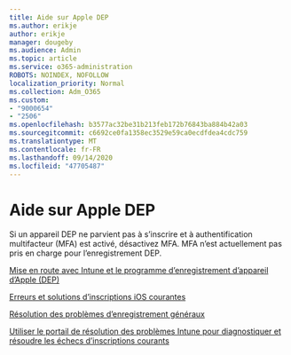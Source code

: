 ```yaml
---
title: Aide sur Apple DEP
ms.author: erikje
author: erikje
manager: dougeby
ms.audience: Admin
ms.topic: article
ms.service: o365-administration
ROBOTS: NOINDEX, NOFOLLOW
localization_priority: Normal
ms.collection: Adm_O365
ms.custom:
- "9000654"
- "2506"
ms.openlocfilehash: b3577ac32be31b213feb172b76843ba884b42a03
ms.sourcegitcommit: c6692ce0fa1358ec3529e59ca0ecdfdea4cdc759
ms.translationtype: MT
ms.contentlocale: fr-FR
ms.lasthandoff: 09/14/2020
ms.locfileid: "47705487"
---
```

# <a name="help-with-apple-dep"></a>Aide sur Apple DEP

Si un appareil DEP ne parvient pas à s’inscrire et à authentification multifacteur (MFA) est activé, désactivez MFA. MFA n’est actuellement pas pris en charge pour l’enregistrement DEP.

[Mise en route avec Intune et le programme d’enregistrement d’appareil d’Apple (DEP)](https://docs.microsoft.com/intune/enrollment/device-enrollment-program-enroll-ios)

[Erreurs et solutions d’inscriptions iOS courantes](https://docs.microsoft.com/intune/enrollment/troubleshoot-ios-enrollment-errors)

[Résolution des problèmes d’enregistrement généraux](https://docs.microsoft.com/intune/enrollment/troubleshoot-device-enrollment-in-intune)

[Utiliser le portail de résolution des problèmes Intune pour diagnostiquer et résoudre les échecs d’inscriptions courants](https://docs.microsoft.com/intune/fundamentals/help-desk-operators)


